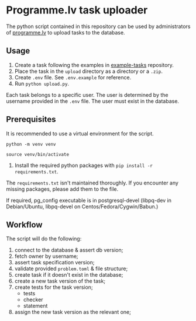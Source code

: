 # Programme.lv task uploader

The python script contained in this repository can
be used by administrators of [programme.lv](https://programme.lv)
to upload tasks to the database.

## Usage

1) Create a task following the examples in [example-tasks](https://github.com/programme-lv/example-tasks) repository.
2) Place the task in the `upload` directory as a directory or a `.zip`.
3) Create `.env` file. See `.env.example` for reference.
4) Run `python upload.py`.

Each task belongs to a specific user. The user is determined by the
username provided in the `.env` file. The user must exist in the database.

## Prerequisites

It is recommended to use a virtual environment for the script.

```
python -m venv venv
```

```
source venv/bin/activate
```

1) Install the required python packages with `pip install -r requirements.txt`.

The `requirements.txt` isn't maintained thoroughly. If you encounter any
missing packages, please add them to the file.

If required, pg_config executable is in postgresql-devel (libpq-dev in Debian/Ubuntu, libpq-devel on Centos/Fedora/Cygwin/Babun.)

## Workflow

The script will do the following:
1) connect to the database & assert db version;
2) fetch owner by username;
3) assert task specification version;
4) validate provided `problem.toml` & file structure;
5) create task if it doesn't exist in the database;
6) create a new task version of the task;
7) create tests for the task version;
	- tests
	- checker
	- statement
8) assign the new task version as the relevant one;
